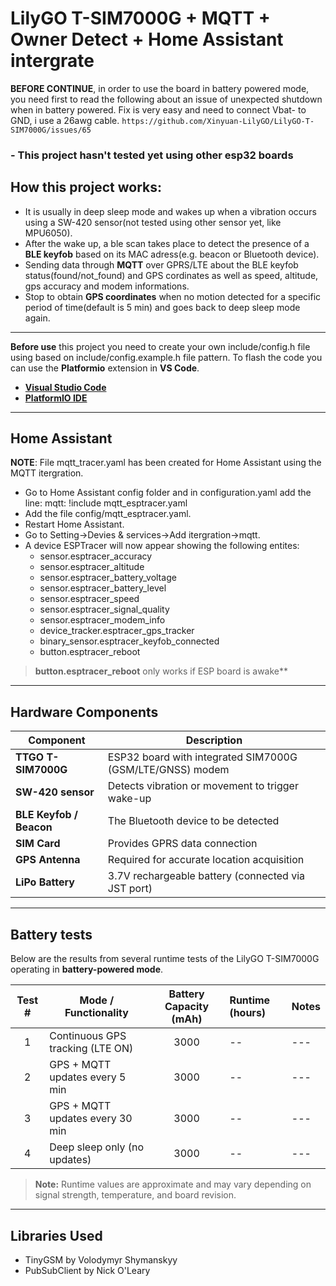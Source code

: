 # LilyGO T-SIM7000G + MQTT + Owner Detect + Home Assistant intergrate

**BEFORE CONTINUE**, in order to use the board in battery powered mode, you need first to read the following about an issue of unexpected shutdown when in battery powered.
Fix is very easy and need to connect Vbat- to GND, i use a 26awg cable.
`https://github.com/Xinyuan-LilyGO/LilyGO-T-SIM7000G/issues/65`

### - This project hasn't tested yet using other esp32 boards

## How this project works:
- It is usually in deep sleep mode and wakes up when a vibration occurs using a SW-420 sensor(not tested using other sensor yet, like MPU6050).
- After the wake up, a ble scan takes place to detect the presence of a **BLE keyfob** based on its MAC adress(e.g. beacon or Bluetooth device).
- Sending data through **MQTT** over GPRS/LTE about the BLE keyfob status(found/not_found) and GPS cordinates as well as speed, altitude, gps accuracy and modem informations.
- Stop to obtain **GPS coordinates** when no motion detected for a specific period of time(default is 5 min) and goes back to deep sleep mode again.

---

**Before use** this project you need to create your own include/config.h file using based on include/config.example.h file pattern. 
To flash the code you can use the **Platformio** extension in **VS Code**.

- **[Visual Studio Code](https://code.visualstudio.com/)**  
- **[PlatformIO IDE](https://platformio.org/install/ide?install=vscode)**

---

## Home Assistant 
**NOTE**: File mqtt_tracer.yaml has been created for Home Assistant using the MQTT itergration. 
- Go to Home Assistant config folder and in configuration.yaml add the line: mqtt: !include mqtt_esptracer.yaml
- Add the file config/mqtt_esptracer.yaml.
- Restart Home Assistant.
- Go to Setting->Devies & services->Add itergration->mqtt.
- A device ESPTracer will now appear showing the following entites: 
    - sensor.esptracer_accuracy
    - sensor.esptracer_altitude
    - sensor.esptracer_battery_voltage
    - sensor.esptracer_battery_level
    - sensor.esptracer_speed
    - sensor.esptracer_signal_quality
    - sensor.esptracer_modem_info
    - device_tracker.esptracer_gps_tracker
    - binary_sensor.esptracer_keyfob_connected
    - button.esptracer_reboot 

> **button.esptracer_reboot** only works if ESP board is awake**

---

## Hardware Components

| Component | Description |
|------------|-------------|
| **TTGO T-SIM7000G** | ESP32 board with integrated SIM7000G (GSM/LTE/GNSS) modem |
| **SW-420 sensor** | Detects vibration or movement to trigger wake-up |
| **BLE Keyfob / Beacon** | The Bluetooth device to be detected |
| **SIM Card** | Provides GPRS data connection |
| **GPS Antenna** | Required for accurate location acquisition |
| **LiPo Battery** | 3.7V rechargeable battery (connected via JST port) |

---

## Battery tests

Below are the results from several runtime tests of the LilyGO T-SIM7000G operating in **battery-powered mode**.

| Test # | Mode / Functionality | Battery Capacity (mAh) | Runtime (hours) | Notes |
|:------:|----------------------|:----------------------:|:----------------|:------|
| 1 | Continuous GPS tracking (LTE ON) | 3000 | -- | --- |
| 2 | GPS + MQTT updates every 5 min | 3000  |  -- | --- |
| 3 | GPS + MQTT updates every 30 min | 3000 | -- | --- |
| 4 | Deep sleep only (no updates) | 3000 | -- | --- |

> **Note:** Runtime values are approximate and may vary depending on signal strength, temperature, and board revision.

---

## Libraries Used

- TinyGSM by Volodymyr Shymanskyy
- PubSubClient by Nick O'Leary

